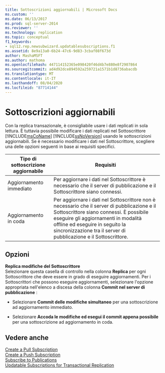 ```yaml
---
title: Sottoscrizioni aggiornabili | Microsoft Docs
ms.custom: ''
ms.date: 06/13/2017
ms.prod: sql-server-2014
ms.reviewer: ''
ms.technology: replication
ms.topic: conceptual
f1_keywords:
- sql12.rep.newsubwizard.updatablesubscriptions.f1
ms.assetid: 8e9a13a0-6b24-47c6-9d83-3cbaf08f673d
author: MashaMSFT
ms.author: mathoma
ms.openlocfilehash: 447114152365e098420f46d4b7e880e8f2907864
ms.sourcegitcommit: ad4d92dce894592a259721a1571b1d8736abacdb
ms.translationtype: MT
ms.contentlocale: it-IT
ms.lasthandoff: 08/04/2020
ms.locfileid: "87714144"
---
```

# <a name="updatable-subscriptions"></a>Sottoscrizioni aggiornabili
  Con la replica transazionale, è consigliabile usare i dati replicati in sola lettura. È tuttavia possibile modificare i dati replicati nel Sottoscrittore [!INCLUDE[msCoName](../../includes/msconame-md.md)] [!INCLUDE[ssNoVersion](../../includes/ssnoversion-md.md)] usando le sottoscrizioni aggiornabili. Se è necessario modificare i dati nel Sottoscrittore, scegliere una delle opzioni seguenti in base ai requisiti specifici.  
  
|Tipo di sottoscrizione aggiornabile|Requisiti|  
|---------------------------------|------------------|  
|Aggiornamento immediato|Per aggiornare i dati nel Sottoscrittore è necessario che il server di pubblicazione e il Sottoscrittore siano connessi.|  
|Aggiornamento in coda|Per aggiornare i dati nel Sottoscrittore non è necessario che il server di pubblicazione e il Sottoscrittore siano connessi. È possibile eseguire gli aggiornamenti in modalità offline ed eseguire in seguito la sincronizzazione tra il server di pubblicazione e il Sottoscrittore.|  
  
## <a name="options"></a>Opzioni  
 **Replica modifiche del Sottoscrittore**  
 Selezionare questa casella di controllo nella colonna **Replica** per ogni Sottoscrittore che deve essere in grado di eseguire aggiornamenti. Per i Sottoscrittori che possono eseguire aggiornamenti, selezionare l'opzione appropriata nell'elenco a discesa della colonna **Commit nel server di pubblicazione** :  
  
-   Selezionare **Commit delle modifiche simultaneo** per una sottoscrizione ad aggiornamento immediato.  
  
-   Selezionare **Accoda le modifiche ed esegui il commit appena possibile** per una sottoscrizione ad aggiornamento in coda.  
  
## <a name="see-also"></a>Vedere anche  
 [Create a Pull Subscription](create-a-pull-subscription.md)   
 [Create a Push Subscription](create-a-push-subscription.md)   
 [Subscribe to Publications](subscribe-to-publications.md)   
 [Updatable Subscriptions for Transactional Replication](transactional/updatable-subscriptions-for-transactional-replication.md)  
  
  
